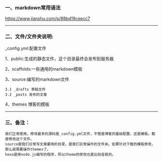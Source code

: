### **一、markdown常用语法**


https://www.jianshu.com/p/88bd19ceecc7

---
### **二、文件/文件夹说明:** ##


_config.yml:配置文件

1、public:生成的静态文件，这个目录最终会发布到服务器

2、scaffolds:一些通用的markdown模板

3、source:编写的markdown文件

	
	3.1 _drafts 草稿文件
	3.2 _posts 发布的文章
4、themes	博客的模板


---
### **三、备注：**

	我们正常使用，修改最多的源码是_config.yml文件，不管是博客的基础配置，还是模板，都是修改这个文件。
	source是我们日常写文章要用的目录，是我们日常操作的文件夹。如果针对下载的模板修改，那么就需要操作themes了。
	hexo是用node.js编写的程序，所以theme的修改也是比较容易的。



